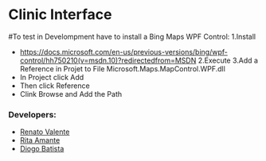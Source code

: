 # Clinic Interface

#To test in Develompment have to install a Bing Maps WPF Control:
1.Install 
   - https://docs.microsoft.com/en-us/previous-versions/bing/wpf-control/hh750210(v=msdn.10)?redirectedfrom=MSDN
2.Execute
3.Add a Reference in Projet to File Microsoft.Maps.MapControl.WPF.dll
   - In Project click Add
   - Then click Reference
   - Clink Browse and Add the Path

   
### Developers:
- [Renato Valente](https://github.com/renatovalente5)
- [Rita Amante](https://github.com/rita-amante)
- [Diogo Batista](https://github.com/DiogoTista)

